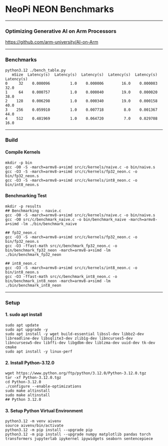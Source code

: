 # NeoPi NEON Benchmarks


---
### Optimizing Generative AI on Arm Processors
https://github.com/arm-university/AI-on-Arm

---
### Benchmarks

```
python3.12 ./bench_table.py
   mSize  Latency(s)  Latency(s)  Latency(s)  Latency(s)  Latency(s)  Latency(s)
0     32    0.000096         1.0    0.000006        16.0    0.000003        32.0
1     64    0.000757         1.0    0.000040        19.0    0.000020        38.0
2    128    0.006298         1.0    0.000340        19.0    0.000158        40.0
3    256    0.059910         1.0    0.007718         8.0    0.001367        44.0
4    512    0.481969         1.0    0.064720         7.0    0.029708        16.0
```

---
### Build

#### Compile Kernels
```
mkdir -p bin
gcc -O0 -S -march=armv8-a+simd src/c/kernels/naive.c -o bin/naive.s
gcc -O3 -S -march=armv8-a+simd src/c/kernels/fp32_neon.c -o bin/fp32_neon.s
gcc -O3 -S -march=armv8-a+simd src/c/kernels/int8_neon.c -o bin/int8_neon.s
```

#### Benchmarking Test

```
mkdir -p results
## Benchmarking - navie.c
gcc -O0 -S -march=armv8-a+simd src/c/kernels/naive.c -o bin/naive.s
gcc -O0 src/c/benchmark_naive.c -o bin/benchmark_naive -march=armv8-a+simd -lm ./bin/benchmark_naive

## fp32_neon.c
gcc -O3 -S -march=armv8-a+simd src/c/kernels/fp32_neon.c -o bin/fp32_neon.s
gcc -O3 -ffast-math src/c/benchmark_fp32_neon.c -o bin/benchmark_fp32_neon -march=armv8-a+simd -lm ./bin/benchmark_fp32_neon

## int8_neon.c
gcc -O3 -S -march=armv8-a+simd src/c/kernels/int8_neon.c -o bin/int8_neon.s
gcc -O3 -ffast-math src/c/benchmark_int8_neon.c -o bin/benchmark_int8_neon -march=armv8-a+simd -lm ./bin/benchmark_int8_neon
```



---
### Setup

#### 1. sudo apt install

```
sudo apt update
sudo apt upgrade -y
sudo apt install -y wget build-essential libssl-dev libbz2-dev libreadline-dev libsqlite3-dev zlib1g-dev libncurses5-dev libncursesw5-dev libffi-dev libgdbm-dev liblzma-dev uuid-dev tk-dev cmake
sudo apt install -y linux-perf
```


#### 2. Install Python-3.12.0
```
wget https://www.python.org/ftp/python/3.12.0/Python-3.12.0.tgz
tar -xf Python-3.12.0.tgz
cd Python-3.12.0
./configure --enable-optimizations
sudo make altinstall
sudo make altinstall
## Python 3.12.0
```

#### 3. Setup Python Virtual Environment

```
python3.12 -m venv aivenv
source aivenv/bin/activate
python3.12 -m pip install --upgrade pip
python3.12 -m pip install --upgrade numpy matplotlib pandas torch transformers jupyterlab ipykernel ipywidgets seaborn sentencepiece
```

